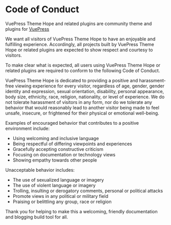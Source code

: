 # Code of Conduct

VuePress Theme Hope and related plugins are community theme and plugins for [VuePress](https://github.com/vuepress/vuepress-next)

We want all visitors of VuePress Theme Hope to have an enjoyable and fulfilling experience. Accordingly, all projects built by VuePress Theme Hope or related plugins are expected to show respect and courtesy to visitors.

To make clear what is expected, all users using VuePress Theme Hope or related plugins are required to conform to the following Code of Conduct.

VuePress Theme Hope is dedicated to providing a positive and harassment-free viewing experience for every visitor, regardless of age, gender, gender identity and expression, sexual orientation, disability, personal appearance, body size, ethnicity, race, religion, nationality, or level of experience. We do not tolerate harassment of visitors in any form, nor do we tolerate any behavior that would reasonably lead to another visitor being made to feel unsafe, insecure, or frightened for their physical or emotional well-being.

Examples of encouraged behavior that contributes to a positive environment include:

- Using welcoming and inclusive language
- Being respectful of differing viewpoints and experiences
- Gracefully accepting constructive criticism
- Focusing on documentation or technology views
- Showing empathy towards other people

Unacceptable behavior includes:

- The use of sexualized language or imagery
- The use of violent language or imagery
- Trolling, insulting or derogatory comments, personal or political attacks
- Promote views in any political or military field
- Praising or belittling any group, race or religion

Thank you for helping to make this a welcoming, friendly documentation and blogging build tool for all.
